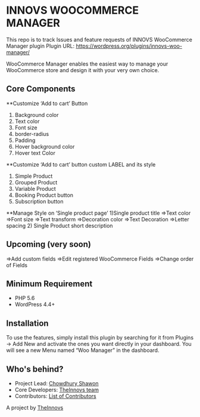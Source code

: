 # INNOVS WOOCOMMERCE MANAGER

This repo is to track Issues and feature requests of INNOVS WooCommerce Manager plugin
Plugin URL: https://wordpress.org/plugins/innovs-woo-manager/

WooCommerce Manager enables the easiest way to manage your WooCommerce store and design it with your very own choice.

## Core Components

**Customize ‘Add to cart’ Button
1) Background color
2) Text color
3) Font size
4) border-radius
5) Padding
6) Hover background color
7) Hover text Color

**Customize ‘Add to cart’ button custom LABEL and its style
1) Simple Product
2) Grouped Product
3) Variable Product
4) Booking Product button
5) Subscription button

**Manage Style on ‘Single product page’
1)Single product title
=>Text color
=>Font size
=>Text transform
=>Decoration color
=>Text Decoration
=>Letter spacing
2) Single Product short description

## Upcoming (very soon)
=>Add custom fields
=>Edit registered WooCommerce Fields
=>Change order of Fields

## Minimum Requirement
 - PHP 5.6
 - WordPress 4.4+

## Installation

To use the features, simply install this plugin by searching for it from Plugins -> Add New and activate the ones you want directly in your dashboard. You will see a new Menu named “Woo Manager” in the dashboard.

## Who's behind?

* Project Lead: [Chowdhury Shawon](https://github.com/shawon786)
* Core Developers: [TheInnovs team]()
* Contributors: [List of Contributors](https://github/graphs/contributors)

A project by [TheInnovs](https://theinnovs.com)

